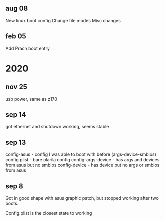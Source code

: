 ## aug 08

New linux boot config
Change file modes
Misc changes

## feb 05

Add Prach boot entry

# 2020

## nov 25

usb power, same as z170

## sep 14

got ethernet and shutdown working, seems stable

## sep 13

config-asus - config I was able to boot with before (args-device-smbios)
config.plist - bare olarila config
config-args-device - has args and devices from asus but no smbios
config-device - has device but no args or smbios from asus

## sep 8

Got in good shape with asus graphic patch, but stopped working after two boots.

Config.plist is the closest state to working
